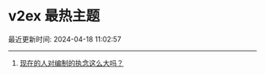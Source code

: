 # v2ex 最热主题

最近更新时间: 2024-04-18 11:02:57

--- 
1. [现在的人对编制的执念这么大吗？](https://www.v2ex.com/t/1033459) 
